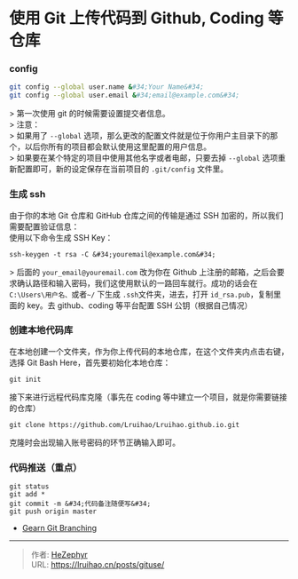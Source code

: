 # 使用 Git 上传代码到 Github, Coding 等仓库


### config

```bash
git config --global user.name &#34;Your Name&#34;
git config --global user.email &#34;email@example.com&#34;
```

&gt; 第一次使用 git 的时候需要设置提交者信息。  
&gt; 注意：  
&gt; 如果用了 `--global` 选项，那么更改的配置文件就是位于你用户主目录下的那个，以后你所有的项目都会默认使用这里配置的用户信息。  
&gt; 如果要在某个特定的项目中使用其他名字或者电邮，只要去掉 `--global` 选项重新配置即可，新的设定保存在当前项目的 `.git/config` 文件里。

### 生成 ssh

由于你的本地 Git 仓库和 GitHub 仓库之间的传输是通过 SSH 加密的，所以我们需要配置验证信息：  
使用以下命令生成 SSH Key：

```
ssh-keygen -t rsa -C &#34;youremail@example.com&#34;
```

&gt; 后面的 `your_email@youremail.com` 改为你在 Github 上注册的邮箱，之后会要求确认路径和输入密码，我们这使用默认的一路回车就行。成功的话会在 `C:\Users\用户名、`或者`~/` 下生成 `.ssh`文件夹，进去，打开 `id_rsa.pub`，复制里面的 key。去 github、coding 等平台配置 SSH 公钥（根据自己情况）

### 创建本地代码库

在本地创建一个文件夹，作为你上传代码的本地仓库，在这个文件夹内点击右键，选择 Git Bash Here，首先要初始化本地仓库：

```
git init
```

接下来进行远程代码库克隆（事先在 coding 等中建立一个项目，就是你需要链接的仓库）

```
git clone https://github.com/Lruihao/Lruihao.github.io.git
```

克隆时会出现输入账号密码的环节正确输入即可。

### 代码推送（重点）

```
git status
git add *
git commit -m &#34;代码备注随便写&#34;
git push origin master
```

- [Gearn Git Branching](https://learngitbranching.js.org/)


---

> 作者: [HeZephyr](https://github.com/HeZephyr)  
> URL: https://lruihao.cn/posts/gituse/  

